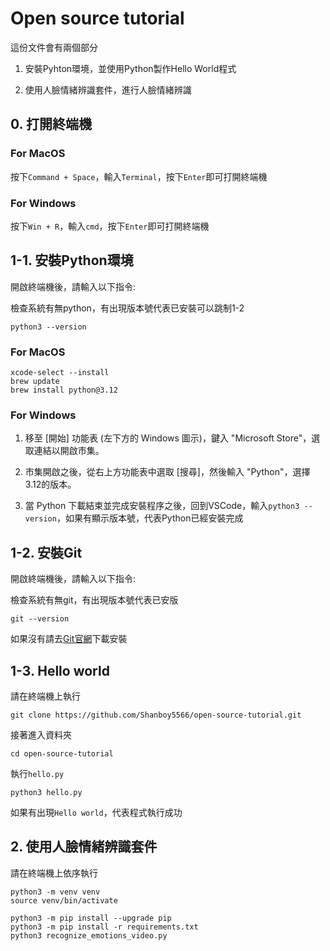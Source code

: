 # Open source tutorial

這份文件會有兩個部分

1. 安裝Pyhton環境，並使用Python製作Hello World程式

2. 使用人臉情緒辨識套件，進行人臉情緒辨識


## 0. 打開終端機

### For MacOS

按下`Command + Space`，輸入`Terminal`，按下`Enter`即可打開終端機

### For Windows

按下`Win + R`，輸入`cmd`，按下`Enter`即可打開終端機

## 1-1. 安裝Python環境

開啟終端機後，請輸入以下指令:

檢查系統有無python，有出現版本號代表已安裝可以跳制1-2

```
python3 --version
```

### For MacOS

```
xcode-select --install
brew update
brew install python@3.12
```

### For Windows

1. 移至 [開始] 功能表 (左下方的 Windows 圖示)，鍵入 "Microsoft Store"，選取連結以開啟市集。

2. 市集開啟之後，從右上方功能表中選取 [搜尋]，然後輸入 "Python"，選擇3.12的版本。

3. 當 Python 下載結束並完成安裝程序之後，回到VSCode，輸入`python3 --version`，如果有顯示版本號，代表Python已經安裝完成

## 1-2. 安裝Git

開啟終端機後，請輸入以下指令:

檢查系統有無git，有出現版本號代表已安版

```
git --version
```

如果沒有請去[Git官網](https://git-scm.com/downloads)下載安裝


## 1-3. Hello world

請在終端機上執行

```
git clone https://github.com/Shanboy5566/open-source-tutorial.git
```

接著進入資料夾

```
cd open-source-tutorial
```

執行`hello.py`

```
python3 hello.py
```

如果有出現`Hello world`，代表程式執行成功

## 2. 使用人臉情緒辨識套件

請在終端機上依序執行

```
python3 -m venv venv
source venv/bin/activate

python3 -m pip install --upgrade pip
python3 -m pip install -r requirements.txt
python3 recognize_emotions_video.py
```
